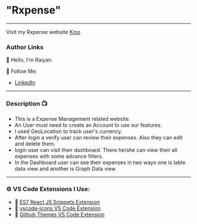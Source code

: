 # "Rxpense"

---

Visit my Rxpense website [Kino](https://expense-tracker-tawny-ten.vercel.app/)

### Author Links

👋 Hello, I'm Raiyan.

🚀 Follow Me:

- [LinkedIn](https://www.linkedin.com/in/tajkier-haque/)

---

### Description 📺

- This is a Expense Management related website.
- An User must need to create an Account to use our features.
- I used GeoLocation to track user's currency.
- After login a verify user can review their expenses. Also they can edit and delete them.
- login user can visit their dashboard. There he/she can view their all expenses with some advance filters.
- In the Dashboard user can see their expenses in two ways one is table data view and another is Graph Data view

---

### ⚙ VS Code Extensions I Use:

- 🔗 [ES7 React JS Snippets Extension](https://marketplace.visualstudio.com/items?itemName=dsznajder.es7-react-js-snippets)
- 🔗 [vscode-icons VS Code Extension](https://marketplace.visualstudio.com/items?itemName=vscode-icons-team.vscode-icons)
- 🔗 [Github Themes VS Code Extension](https://marketplace.visualstudio.com/items?itemName=GitHub.github-vscode-theme)
